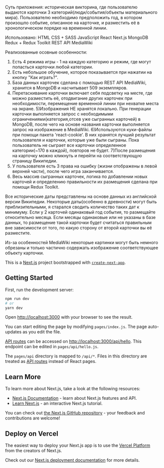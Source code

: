 
Суть приложения: историческая викторина, где пользователю выдаются карточки 3 категорий(люди/события/объекты материального мира). Пользователю необходимо предположить год, в котором произошло событие, описанное на карточке, и разместить её в хронологическом порядке на временной линии.

Использовано: 
HTML
CSS + SASS
JavaScript
React
Next.js
MongoDB
Redux + Redux Toolkit
REST API MediaWiki

Реализованные осовные особенности:
1) Есть 4 режима игры - 1 на каждую категорию и режим, где могут попасться карточки любой категории.
2) Есть небольшое обучение, которое показывается при нажатии на кнопку "Как играть?".
3) База данных карточек сделана с помощью REST API MediaWiki, хранится в MongoDB и насчитывает 509 экземпляров.
4) Перетаскивание карточки включает себя подсветку на месте, где можно разместить её, отодвигание других карточек при необходимости, перемещение временной линии при нехватке места на экране.
5)Изображения НЕ хранятся локально. При генерации карточки выполняется запрос с необходимыми ограничениями(категория,отсев уже сыгранных карточей) в MongoDB, после чего на основе названия карточки выполняется запрос на изображение в MediaWiki. 
6)Используются куки-файлы при помощи пакета 'react-cookie'. В них хранятся лучший результат пользователя и карточки, которые уже были сыграны. Пока пользователь не сыграет все карточки определенное категории(~170 в каждой), повторов не будет.
7)После размещения на карточку можно кликнуть и перейти на соответствующую страницу Википедии.
8) У пользователя есть 3 права на ошибку (жизни отображены в левой верхней части), после чего игра заканчивается.
9) Весь массив сыгранных карточек, логика по добавлении новых карточей и определению правильности их размещения сделана при помощи Redux Toolkit.


Все исторические даты представлены на основе данных из английской версии Википедии. Некоторые даты(особенно в древности) могут быть приблизительными, я старался сводить количество таких дат к минимуму. Если у 2 карточей одинаковый год события, то размещайте относительно месяца. Если месяцы одинаковые или не указаны в базе данных, то размещение такой карточки будет считаться правильным вне зависимости от того, по какую сторону от второй карточки вы её разместите.

Из-за особенностей MediaWiki некоторые картинки могут быть немного обрезаны и только частично содержать изображение соответствующее объекту карточки. 


















This is a [Next.js](https://nextjs.org/) project bootstrapped with [`create-next-app`](https://github.com/vercel/next.js/tree/canary/packages/create-next-app).

## Getting Started

First, run the development server:

```bash
npm run dev
# or
yarn dev
```

Open [http://localhost:3000](http://localhost:3000) with your browser to see the result.

You can start editing the page by modifying `pages/index.js`. The page auto-updates as you edit the file.

[API routes](https://nextjs.org/docs/api-routes/introduction) can be accessed on [http://localhost:3000/api/hello](http://localhost:3000/api/hello). This endpoint can be edited in `pages/api/hello.js`.

The `pages/api` directory is mapped to `/api/*`. Files in this directory are treated as [API routes](https://nextjs.org/docs/api-routes/introduction) instead of React pages.

## Learn More

To learn more about Next.js, take a look at the following resources:

- [Next.js Documentation](https://nextjs.org/docs) - learn about Next.js features and API.
- [Learn Next.js](https://nextjs.org/learn) - an interactive Next.js tutorial.

You can check out [the Next.js GitHub repository](https://github.com/vercel/next.js/) - your feedback and contributions are welcome!

## Deploy on Vercel

The easiest way to deploy your Next.js app is to use the [Vercel Platform](https://vercel.com/new?utm_medium=default-template&filter=next.js&utm_source=create-next-app&utm_campaign=create-next-app-readme) from the creators of Next.js.

Check out our [Next.js deployment documentation](https://nextjs.org/docs/deployment) for more details.
